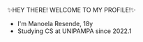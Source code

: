 ✨HEY THERE! WELCOME TO MY PROFILE!✨

- I'm Manoela Resende, 18y
- Studying CS at UNIPAMPA since 2022.1

<!---
manoelargc/manoelargc is a ✨ special ✨ repository because its `README.md` (this file) appears on your GitHub profile.
You can click the Preview link to take a look at your changes.
--->
